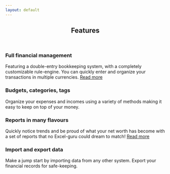 ```yaml
---
layout: default
---
```


<!-- Section -->
<section>
	<header class="major">
		<h2>Features</h2>
	</header>
	<div class="features">
		<article>
			<span class="icon fa-money"></span>
			<div class="content">
				<h3>Full financial management</h3>
				<p>
				Featuring a double-entry bookkeeping system, with a completely customizable rule-engine. You can
				quickly enter and organize your transactions in multiple currencies.
				<a href="http://firefly-iii.readthedocs.io/en/latest/about/features.html">Read more</a>
				</p>
			</div>
		</article>
		<article>
			<span class="icon fa-tasks"></span>
			<div class="content">
				<h3>Budgets, categories, tags</h3>
				<p>
				Organize your expenses and incomes using a variety of methods making it easy to keep on top of your money.
				</p>
			</div>
		</article>
		<article>
			<span class="icon fa-area-chart"></span>
			<div class="content">
				<h3>Reports in many flavours</h3>
				<p>
				Quickly notice trends and be proud of what your net worth has become with a set of reports that no Excel-guru could
				dream to match! <a href="http://firefly-iii.readthedocs.io/en/latest/advanced/reports.html">Read more</a>
				</p>
			</div>
		</article>
		<article>
			<span class="icon fa-cloud-download"></span>
			<div class="content">
				<h3>Import and export data</h3>
				<p>
                    Make a jump start by importing data from any other system. Export your financial records 
                    for safe-keeping.
				</p>
			</div>
		</article>
	</div>
</section>

